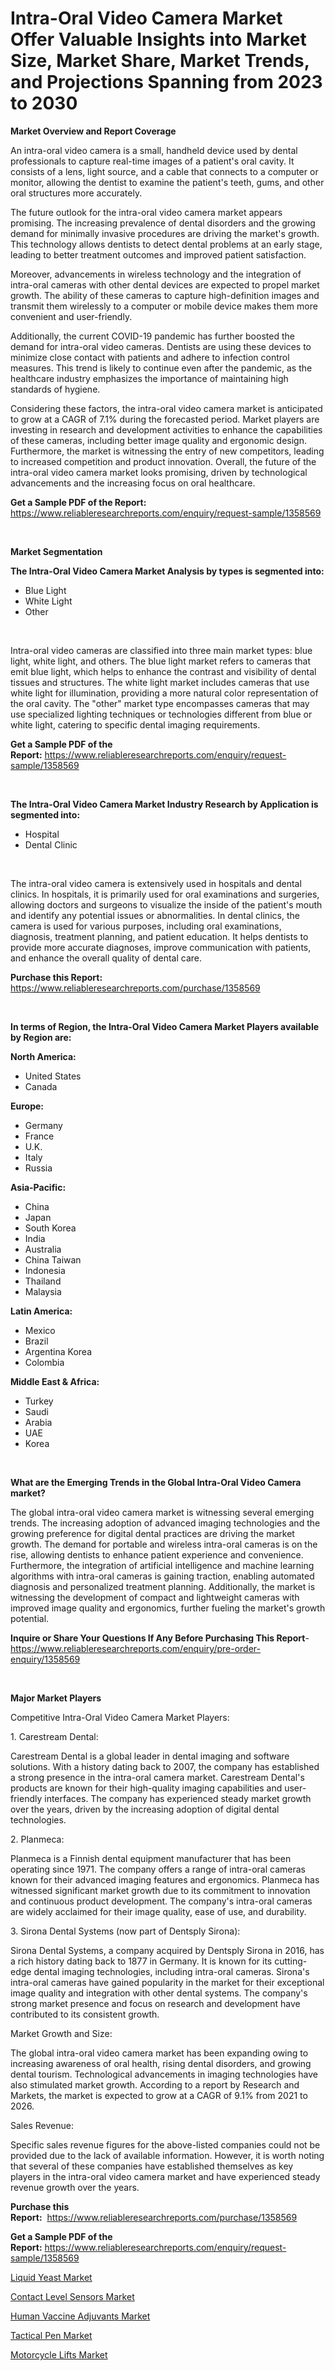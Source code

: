 <p><h1>Intra-Oral Video Camera Market Offer Valuable Insights into Market Size, Market Share, Market Trends, and Projections Spanning from 2023 to 2030</h1></p><p><strong>Market Overview and Report Coverage</strong></p>
<p><p>An intra-oral video camera is a small, handheld device used by dental professionals to capture real-time images of a patient's oral cavity. It consists of a lens, light source, and a cable that connects to a computer or monitor, allowing the dentist to examine the patient's teeth, gums, and other oral structures more accurately.</p><p>The future outlook for the intra-oral video camera market appears promising. The increasing prevalence of dental disorders and the growing demand for minimally invasive procedures are driving the market's growth. This technology allows dentists to detect dental problems at an early stage, leading to better treatment outcomes and improved patient satisfaction.</p><p>Moreover, advancements in wireless technology and the integration of intra-oral cameras with other dental devices are expected to propel market growth. The ability of these cameras to capture high-definition images and transmit them wirelessly to a computer or mobile device makes them more convenient and user-friendly.</p><p>Additionally, the current COVID-19 pandemic has further boosted the demand for intra-oral video cameras. Dentists are using these devices to minimize close contact with patients and adhere to infection control measures. This trend is likely to continue even after the pandemic, as the healthcare industry emphasizes the importance of maintaining high standards of hygiene.</p><p>Considering these factors, the intra-oral video camera market is anticipated to grow at a CAGR of 7.1% during the forecasted period. Market players are investing in research and development activities to enhance the capabilities of these cameras, including better image quality and ergonomic design. Furthermore, the market is witnessing the entry of new competitors, leading to increased competition and product innovation. Overall, the future of the intra-oral video camera market looks promising, driven by technological advancements and the increasing focus on oral healthcare.</p></p>
<p><strong>Get a Sample PDF of the Report:</strong> <a href="https://www.reliableresearchreports.com/enquiry/request-sample/1358569">https://www.reliableresearchreports.com/enquiry/request-sample/1358569</a></p>
<p>&nbsp;</p>
<p><strong>Market Segmentation</strong></p>
<p><strong>The Intra-Oral Video Camera Market Analysis by types is segmented into:</strong></p>
<p><ul><li>Blue Light</li><li>White Light</li><li>Other</li></ul></p>
<p>&nbsp;</p>
<p><p>Intra-oral video cameras are classified into three main market types: blue light, white light, and others. The blue light market refers to cameras that emit blue light, which helps to enhance the contrast and visibility of dental tissues and structures. The white light market includes cameras that use white light for illumination, providing a more natural color representation of the oral cavity. The "other" market type encompasses cameras that may use specialized lighting techniques or technologies different from blue or white light, catering to specific dental imaging requirements.</p></p>
<p><strong>Get a Sample PDF of the Report:</strong>&nbsp;<a href="https://www.reliableresearchreports.com/enquiry/request-sample/1358569">https://www.reliableresearchreports.com/enquiry/request-sample/1358569</a></p>
<p>&nbsp;</p>
<p><strong>The Intra-Oral Video Camera Market Industry Research by Application is segmented into:</strong></p>
<p><ul><li>Hospital</li><li>Dental Clinic</li></ul></p>
<p>&nbsp;</p>
<p><p>The intra-oral video camera is extensively used in hospitals and dental clinics. In hospitals, it is primarily used for oral examinations and surgeries, allowing doctors and surgeons to visualize the inside of the patient's mouth and identify any potential issues or abnormalities. In dental clinics, the camera is used for various purposes, including oral examinations, diagnosis, treatment planning, and patient education. It helps dentists to provide more accurate diagnoses, improve communication with patients, and enhance the overall quality of dental care.</p></p>
<p><strong>Purchase this Report:</strong>&nbsp; <a href="https://www.reliableresearchreports.com/purchase/1358569">https://www.reliableresearchreports.com/purchase/1358569</a></p>
<p>&nbsp;</p>
<p><strong>In terms of Region, the Intra-Oral Video Camera Market Players available by Region are:</strong></p>
<p>
    <p> <strong> North America: </strong>
        <ul>
            <li>United States</li>
            <li>Canada</li>
        </ul>
        </p> 
    <p> <strong> Europe: </strong>
        <ul>
            <li>Germany</li>
            <li>France</li>
            <li>U.K.</li>
            <li>Italy</li>
            <li>Russia</li>
        </ul>
        </p> 
    <p> <strong> Asia-Pacific: </strong>
        <ul>
            <li>China</li>
            <li>Japan</li>
            <li>South Korea</li>
            <li>India</li>
            <li>Australia</li>
            <li>China Taiwan</li>
            <li>Indonesia</li>
            <li>Thailand</li>
            <li>Malaysia</li>
        </ul>
        </p> 
    <p> <strong> Latin America: </strong>
        <ul>
            <li>Mexico</li>
            <li>Brazil</li>
            <li>Argentina Korea</li>
            <li>Colombia</li>
        </ul>
        </p> 
    <p> <strong> Middle East & Africa: </strong>
        <ul>
            <li>Turkey</li>
            <li>Saudi</li>
            <li>Arabia</li>
            <li>UAE</li>
            <li>Korea</li>
        </ul>
    </p>
    </p>
<p>&nbsp;</p>
<p><strong>What are the Emerging Trends in the Global Intra-Oral Video Camera market?</strong></p>
<p><p>The global intra-oral video camera market is witnessing several emerging trends. The increasing adoption of advanced imaging technologies and the growing preference for digital dental practices are driving the market growth. The demand for portable and wireless intra-oral cameras is on the rise, allowing dentists to enhance patient experience and convenience. Furthermore, the integration of artificial intelligence and machine learning algorithms with intra-oral cameras is gaining traction, enabling automated diagnosis and personalized treatment planning. Additionally, the market is witnessing the development of compact and lightweight cameras with improved image quality and ergonomics, further fueling the market's growth potential.</p></p>
<p><strong>Inquire or Share Your Questions If Any Before Purchasing This Report</strong>- <a href="https://www.reliableresearchreports.com/enquiry/pre-order-enquiry/1358569">https://www.reliableresearchreports.com/enquiry/pre-order-enquiry/1358569</a></p>
<p>&nbsp;</p>
<p><strong>Major Market Players</strong></p>
<p><p>Competitive Intra-Oral Video Camera Market Players:</p><p>1. Carestream Dental:</p><p>Carestream Dental is a global leader in dental imaging and software solutions. With a history dating back to 2007, the company has established a strong presence in the intra-oral camera market. Carestream Dental's products are known for their high-quality imaging capabilities and user-friendly interfaces. The company has experienced steady market growth over the years, driven by the increasing adoption of digital dental technologies.</p><p>2. Planmeca:</p><p>Planmeca is a Finnish dental equipment manufacturer that has been operating since 1971. The company offers a range of intra-oral cameras known for their advanced imaging features and ergonomics. Planmeca has witnessed significant market growth due to its commitment to innovation and continuous product development. The company's intra-oral cameras are widely acclaimed for their image quality, ease of use, and durability.</p><p>3. Sirona Dental Systems (now part of Dentsply Sirona):</p><p>Sirona Dental Systems, a company acquired by Dentsply Sirona in 2016, has a rich history dating back to 1877 in Germany. It is known for its cutting-edge dental imaging technologies, including intra-oral cameras. Sirona's intra-oral cameras have gained popularity in the market for their exceptional image quality and integration with other dental systems. The company's strong market presence and focus on research and development have contributed to its consistent growth.</p><p>Market Growth and Size:</p><p>The global intra-oral video camera market has been expanding owing to increasing awareness of oral health, rising dental disorders, and growing dental tourism. Technological advancements in imaging technologies have also stimulated market growth. According to a report by Research and Markets, the market is expected to grow at a CAGR of 9.1% from 2021 to 2026.</p><p>Sales Revenue:</p><p>Specific sales revenue figures for the above-listed companies could not be provided due to the lack of available information. However, it is worth noting that several of these companies have established themselves as key players in the intra-oral video camera market and have experienced steady revenue growth over the years.</p></p>
<p><strong>Purchase this Report:</strong>&nbsp;&nbsp;<a href="https://www.reliableresearchreports.com/purchase/1358569">https://www.reliableresearchreports.com/purchase/1358569</a></p>
<p></p>
<p><strong>Get a Sample PDF of the Report:</strong>&nbsp;<a href="https://www.reliableresearchreports.com/enquiry/request-sample/1358569">https://www.reliableresearchreports.com/enquiry/request-sample/1358569</a></p>
<p><p><a href="https://www.linkedin.com/pulse/liquid-yeast-market-share-amp-new-trends-analysis-report-kvyqe/">Liquid Yeast Market</a></p><p><a href="https://github.com/ashepherd82/Market-Research-Report-List-1/blob/main/contact-level-sensors-market.md">Contact Level Sensors Market</a></p><p><a href="https://github.com/castoriffic/Market-Research-Report-List-1/blob/main/human-vaccine-adjuvants-market.md">Human Vaccine Adjuvants Market</a></p><p><a href="https://www.linkedin.com/pulse/tactical-pen-market-share-amp-new-trends-analysis-report-ff8ze/">Tactical Pen Market</a></p><p><a href="https://medium.com/@reganklocko456458/motorcycle-lifts-market-size-growth-forecast-2023-2030-cfd4ed1f64a5">Motorcycle Lifts Market</a></p></p>